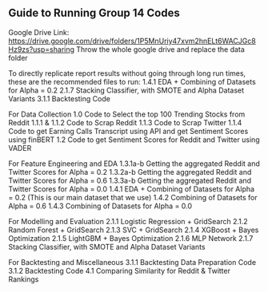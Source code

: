 ## Guide to Running Group 14 Codes


Google Drive Link: https://drive.google.com/drive/folders/1P5MnUriy47xvm2hnELt6WACJGc8Hz9zs?usp=sharing
Throw the whole google drive and replace the data folder

To directly replicate report results without going through long run times, these are the recommended files to run:
1.4.1 EDA + Combining of Datasets for Alpha = 0.2
2.1.7 Stacking Classifier, with SMOTE and Alpha Dataset Variants
3.1.1 Backtesting Code

For Data Collection
1.0 Code to Select the top 100 Trending Stocks from Reddit
1.1.1 & 1.1.2 Code to Scrap Reddit
1.1.3 Code to Scrap Twitter
1.1.4 Code to get Earning Calls Transcript using API and get Sentiment Scores using finBERT
1.2 Code to get Sentiment Scores for Reddit and Twitter using VADER 

For Feature Engineering and EDA
1.3.1a-b Getting the aggregated Reddit and Twitter Scores for Alpha = 0.2 
1.3.2a-b Getting the aggregated Reddit and Twitter Scores for Alpha = 0.6 
1.3.3a-b Getting the aggregated Reddit and Twitter Scores for Alpha = 0.0
1.4.1 EDA + Combining of Datasets for Alpha = 0.2 (This is our main dataset that we use)
1.4.2 Combining of Datasets for Alpha = 0.6
1.4.3 Combining of Datasets for Alpha = 0.0

For Modelling and Evaluation
2.1.1 Logistic Regression + GridSearch
2.1.2 Random Forest + GridSearch
2.1.3 SVC + GridSearch
2.1.4 XGBoost + Bayes Optimization
2.1.5 LightGBM + Bayes Optimization
2.1.6 MLP Network
2.1.7 Stacking Classifier, with SMOTE and Alpha Dataset Variants

For Backtesting and Miscellaneous
3.1.1 Backtesting Data Preparation Code
3.1.2 Backtesting Code
4.1 Comparing Similarity for Reddit & Twitter Rankings
